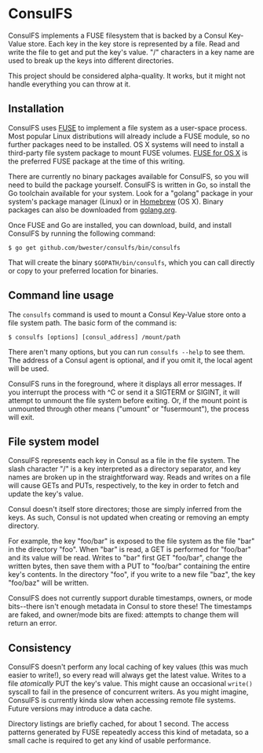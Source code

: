 ConsulFS
========

ConsulFS implements a FUSE filesystem that is backed by a Consul Key-Value
store. Each key in the key store is represented by a file. Read and write the
file to get and put the key's value. "/" characters in a key name are used to
break up the keys into different directories.

This project should be considered alpha-quality. It works, but it might not
handle everything you can throw at it.

Installation
------------
ConsulFS uses [FUSE](http://fuse.sourceforge.net/) to implement a file system as
a user-space process. Most popular Linux distributions will already include a
FUSE module, so no further packages need to be installed. OS X systems will need
to install a third-party file system package to mount FUSE volumes. [FUSE for OS
X](https://osxfuse.github.io/) is the preferred FUSE package at the time of this
writing.

There are currently no binary packages available for ConsulFS, so you will need
to build the package yourself. ConsulFS is written in Go, so install the Go
toolchain available for your system. Look for a "golang" package in your
system's package manager (Linux) or in [Homebrew](http://brew.sh/) (OS X).
Binary packages can also be downloaded from [golang.org](http://golang.org/).

Once FUSE and Go are installed, you can download, build, and install ConsulFS by
running the following command:

    $ go get github.com/bwester/consulfs/bin/consulfs

That will create the binary `$GOPATH/bin/consulfs`, which you can call directly
or copy to your preferred location for binaries.

Command line usage
------------------
The `consulfs` command is used to mount a Consul Key-Value store onto a file
system path. The basic form of the command is:

    $ consulfs [options] [consul_address] /mount/path

There aren't many options, but you can run `consulfs --help` to see them. The
address of a Consul agent is optional, and if you omit it, the local agent will
be used.

ConsulFS runs in the foreground, where it displays all error messages. If you
interrupt the process with ^C or send it a SIGTERM or SIGINT, it will attempt to
unmount the file system before exiting. Or, if the mount point is unmounted
through other means ("umount" or "fusermount"), the process will exit.

File system model
-----------------
ConsulFS represents each key in Consul as a file in the file system. The slash
character "/" is a key interpreted as a directory separator, and key names are
broken up in the straightforward way. Reads and writes on a file will cause GETs
and PUTs, respectively, to the key in order to fetch and update the key's value.

Consul doesn't itself store directores; those are simply inferred from the keys.
As such, Consul is not updated when creating or removing an empty directory.

For example, the key "foo/bar" is exposed to the file system as the file "bar"
in the directory "foo". When "bar" is read, a GET is performed for "foo/bar" and
its value will be read. Writes to "bar" first GET "foo/bar", change the written
bytes, then save them with a PUT to "foo/bar" containing the entire key's
contents. In the directory "foo", if you write to a new file "baz", the key
"foo/baz" will be written.

ConsulFS does not currently support durable timestamps, owners, or mode
bits--there isn't enough metadata in Consul to store these! The timestamps are
faked, and owner/mode bits are fixed: attempts to change them will return an
error.

Consistency
-----------
ConsulFS doesn't perform any local caching of key values (this was much easier
to write!), so every read will always get the latest value. Writes to a file
_atomically_ PUT the key's value. This might cause an occasional `write()`
syscall to fail in the presence of concurrent writers. As you might imagine,
ConsulFS is currently kinda slow when accessing remote file systems. Future
versions may introduce a data cache.

Directory listings are briefly cached, for about 1 second. The access patterns
generated by FUSE repeatedly access this kind of metadata, so a small cache is
required to get any kind of usable performance.
